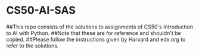 # CS50-AI-SAS
##This repo consists of the solutions to assignments of CS50's Introduction to AI with Python.
##Note that these are for reference and shouldn't be copied.
##Please follow the instructions given by Harvard and edx.org to refer to the solutions.